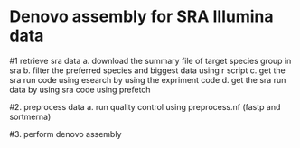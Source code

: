 # Denovo assembly for SRA Illumina data

#1 retrieve sra data
a. download the summary file of target species group in sra
b. filter the preferred species and biggest data using r script
c. get the sra run code using esearch by using the expriment code
d. get the sra run data by using sra code using prefetch

#2. preprocess data
a. run quality control using preprocess.nf (fastp and sortmerna)

#3. perform denovo assembly
